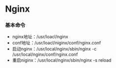 # Nginx

### 基本命令
- nginx地址：/usr/loacl/nginx
- conf地址：/usr/loacl/niginx/conf/nginx.conf
- 启动nginx：/usr/local/nginx/sbin/nginx -c /usr/local/nginx/conf/nginx.conf
- 重启niginx：/usr/local/nginx/sbin/nginx -s reload